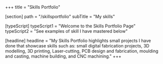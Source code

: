 +++
title = "Skills Portfolio"

[section]
path = "/skillsportfolio"
subTitle = "My skills"

[typeScript] 
typeScript1 = "Welcome to the Skills Portfolio Page" 
typeScript2 = "See examples of skill I have mastered below"

[headline]
headline = "My Skills Portfolio highlights small projects I have done that showcase skills such as: small digital fabrication projects, 3D modelling, 3D printing, Laser-cutting, PCB design and fabrication, moulding and casting, machine building, and CNC machining."
+++

